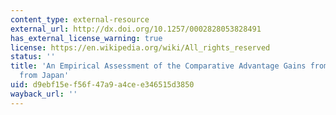```yaml
---
content_type: external-resource
external_url: http://dx.doi.org/10.1257/0002828053828491
has_external_license_warning: true
license: https://en.wikipedia.org/wiki/All_rights_reserved
status: ''
title: 'An Empirical Assessment of the Comparative Advantage Gains from Trade: Evidence
  from Japan'
uid: d9ebf15e-f56f-47a9-a4ce-e346515d3850
wayback_url: ''
---
```

